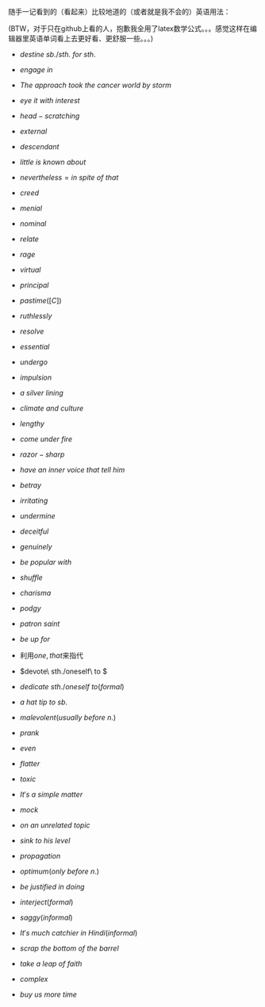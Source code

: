 随手一记看到的（看起来）比较地道的（或者就是我不会的）英语用法：

(BTW，对于只在github上看的人，抱歉我全用了latex数学公式。。。感觉这样在编辑器里英语单词看上去更好看、更舒服一些。。。)

- $destine\ sb./sth.\ for\ sth.$
- $engage\ in$

- $The\ approach\ took\ the\ cancer\ world\ by\ storm$
- $eye\ it\ with\ interest$
- $head-scratching$
- $external$

- $descendant$
- $little\ is\ known\ about$
- $nevertheless=in\ spite\ of\ that$
- $creed$
- $menial$
- $nominal$
- $relate$
- $rage$
- $virtual$
- $principal$
- $pastime([C])$
- $ruthlessly$
- $resolve$
- $essential$
- $undergo$
- $impulsion$
- $a\ silver\ lining$
- $climate\ and\ culture$
- $lengthy$
- $come\ under\ fire$
- $razor-sharp$
- $have\ an\ inner\ voice\ that\ tell\ him$
- $betray$
- $irritating$
- $undermine$
- $deceitful$
- $genuinely$
- $be\ popular\ with$
- $shuffle$
- $charisma$
- $podgy$
- $patron\ saint$
- $be\ up\ for$
- 利用$one,that$来指代
- $devote\ sth./oneself\ to $
- $dedicate\ sth./oneself\ to(formal)$
- $a\ hat\ tip\ to\ sb.$
- $malevolent(usually\ before\ n.)$
- $prank$
- $even$
- $flatter$
- $toxic$
- $It's\ a\ simple\ matter$
- $mock$
- $on\ an\ unrelated\ topic$
- $sink\ to\ his\ level$
- $propagation$
- $optimum(only\ before\ n.)$
- $be\ justified\ in\ doing$
- $interject(formal)$
- $saggy(informal)$
- $It's\ much\ catchier\ in\ Hindi(informal)$
- $scrap\ the\ bottom\ of\ the\ barrel$
- $take\ a\ leap\ of\ faith$
- $complex$
- $buy\ us\ more\ time$

